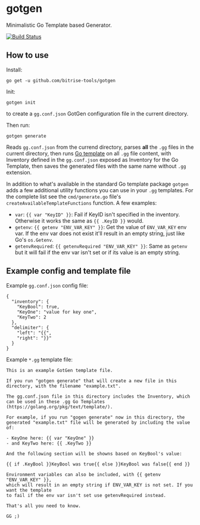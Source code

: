 # gotgen

Minimalistic Go Template based Generator.

[![Build Status](https://app.bitrise.io/app/bf4a1f1b34d5648f/status.svg?token=fSHjhJa7ZSUH_61azXd_xg&branch=master)](https://app.bitrise.io/app/bf4a1f1b34d5648f)

## How to use

Install:

```
go get -u github.com/bitrise-tools/gotgen
```

Init:

```
gotgen init
```

to create a `gg.conf.json` GotGen configuration file in the current directory.

Then run:

```
gotgen generate
```

Reads `gg.conf.json` from the currend directory, parses **all** the `.gg` files in the current directory,
then runs [Go template](https://golang.org/pkg/text/template/) on all `.gg` file content,
with Inventory defined in the `gg.conf.json` exposed as Inventory for the Go Template,
then saves the generated files with the same name without `.gg` extension.

In addition to what's available in the standard Go template package `gotgen` adds a few additional utility functions you can use in your `.gg` templates. For the complete list see the `cmd/generate.go` file's `createAvailableTemplateFunctions` function. A few examples:

- `var`: `{{ var "KeyID" }}`: Fail if KeyID isn't specified in the inventory. Otherwise it works the same as `{{ .KeyID }}` would.
- `getenv`: `{{ getenv "ENV_VAR_KEY" }}`: Get the value of `ENV_VAR_KEY` env var. If the env var does not exist it'll result in an empty string, just like Go's `os.Getenv`.
- `getenvRequired`: `{{ getenvRequired "ENV_VAR_KEY" }}`: Same as `getenv` but it will fail if the env var isn't set or if its value is an empty string.


## Example config and template file

Example `gg.conf.json` config file:

```
{
  "inventory": {
    "KeyBool": true,
    "KeyOne": "value for key one",
    "KeyTwo": 2
  },
  "delimiter": {
    "left": "{{",
    "right": "}}"
  }
}
```

Example `*.gg` template file:

```
This is an example GotGen template file.

If you run "gotgen generate" that will create a new file in this directory, with the filename "example.txt".

The gg.conf.json file in this directory includes the Inventory, which can be used in these .gg Go Templates (https://golang.org/pkg/text/template/).

For example, if you run "gogen generate" now in this directory, the generated "example.txt" file will be generated by including the value of:

- KeyOne here: {{ var "KeyOne" }}
- and KeyTwo here: {{ .KeyTwo }}

And the following section will be showns based on KeyBool's value:

{{ if .KeyBool }}KeyBool was true{{ else }}KeyBool was false{{ end }}

Environment variables can also be included, with {{ getenv "ENV_VAR_KEY" }},
which will result in an empty string if ENV_VAR_KEY is not set. If you want the template
to fail if the env var isn't set use getenvRequired instead.

That's all you need to know.

GG ;)
```
